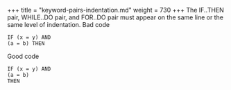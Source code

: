 +++
title = "keyword-pairs-indentation.md"
weight = 730
+++
The IF..THEN pair, WHILE..DO pair, and FOR..DO pair must appear on the same line or the same level of indentation. Bad code

    IF (x = y) AND
    (a = b) THEN

Good code

    IF (x = y) AND
    (a = b) 
    THEN
